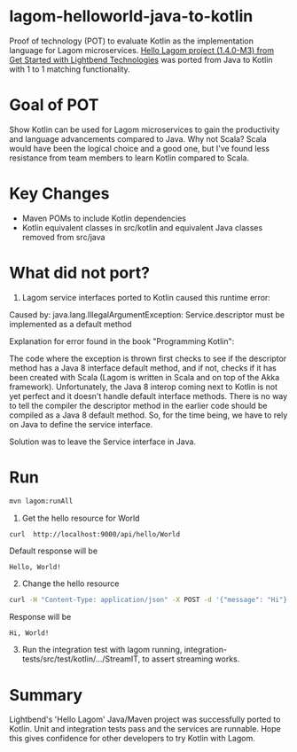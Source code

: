 # lagom-helloworld-java-to-kotlin
Proof of technology (POT) to evaluate Kotlin as the implementation language for Lagom microservices. [Hello Lagom project (1.4.0-M3) from Get Started with Lightbend Technologies](https://developer.lightbend.com/start/?group=lagom&project=lagom-java-maven) was ported from Java to Kotlin with 1 to 1 matching functionality.

# Goal of POT
Show Kotlin can be used for Lagom microservices to gain the productivity and language advancements compared to Java. Why not Scala?  Scala would have been the logical choice and a good one, but I've found less resistance from team members to learn Kotlin compared to Scala.   


# Key Changes
* Maven POMs to include Kotlin dependencies
* Kotlin equivalent classes in src/kotlin and equivalent Java classes removed from src/java

# What did not port?

1. Lagom service interfaces ported to Kotlin caused this runtime error:

Caused by: java.lang.IllegalArgumentException: Service.descriptor must be implemented as a default method


Explanation for error found in the book "Programming Kotlin":

The code where the exception is thrown first checks to see if the descriptor method has a Java 8 interface default method, and if not, checks if it has been created with Scala (Lagom is written in Scala and on top of the Akka framework). Unfortunately, the Java 8 interop coming next to Kotlin is not yet perfect and it doesn't handle default interface methods. There is no way to tell the compiler the descriptor method in the earlier code should be compiled as a Java 8 default method. So, for the time being, we have to rely on Java to define the service interface.

Solution was to leave the Service interface in Java.
   

# Run

```bash
mvn lagom:runAll
```

1) Get the hello resource for World
```bash
curl  http://localhost:9000/api/hello/World
```
Default response will be
```
Hello, World!
```

2) Change the hello resource
```bash
curl -H "Content-Type: application/json" -X POST -d '{"message": "Hi"}' http://localhost:9000/api/hello/World
```
Response will be
```
Hi, World!
```

3) Run the integration test with lagom running, integration-tests/src/test/kotlin/.../StreamIT, to assert streaming works.


# Summary

Lightbend's 'Hello Lagom' Java/Maven project was successfully ported to Kotlin. Unit and integration tests pass and the services are runnable.  Hope this gives confidence for other developers to try Kotlin with Lagom.
